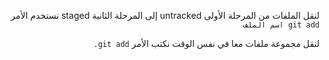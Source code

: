 <div dir="rtl">


لنقل الملفات من المرحلة الأولى untracked إلى المرحلة الثانية staged  نستخدم الأمر 
`git add اسم الملف`
 
 لنقل مجموعة ملفات معا في نفس الوقت نكتب الأمر `git add.`

<div>